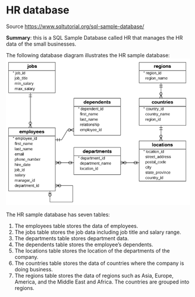 # HR database

Source https://www.sqltutorial.org/sql-sample-database/

**Summary**: this is a SQL Sample Database called HR that manages the HR data of the small businesses.

The following database diagram illustrates the HR sample database:
![Database schema](database-schema.png)

The HR sample database has seven tables:

1. The employees table stores the data of employees.
1. The jobs table stores the job data including job title and salary range.
1. The departments table stores department data.
1. The dependents table stores the employee’s dependents.
1. The locations table stores the location of the departments of the company.
1. The countries table stores the data of countries where the company is doing business.
1. The regions table stores the data of regions such as Asia, Europe, America, and the Middle East and Africa. The countries are grouped into regions.
